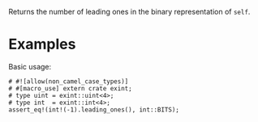 Returns the number of leading ones in the binary representation of `self`.

# Examples

Basic usage:

```
# #![allow(non_camel_case_types)]
# #[macro_use] extern crate exint;
# type uint = exint::uint<4>;
# type int  = exint::int<4>;
assert_eq!(int!(-1).leading_ones(), int::BITS);
```
